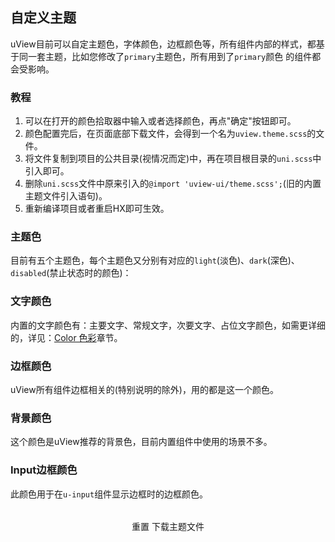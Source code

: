 ## 自定义主题

<demo-model url="/pages/componentsC/color/index"></demo-model>

uView目前可以自定主题色，字体颜色，边框颜色等，所有组件内部的样式，都基于同一套主题，比如您修改了`primary`主题色，所有用到了`primary`颜色
的组件都会受影响。


### 教程

1. 可以在打开的颜色拾取器中输入或者选择颜色，再点"确定"按钮即可。
2. 颜色配置完后，在页面底部下载文件，会得到一个名为`uview.theme.scss`的文件。
3. 将文件复制到项目的公共目录(视情况而定)中，再在项目根目录的`uni.scss`中引入即可。
4. 删除`uni.scss`文件中原来引入的`@import 'uview-ui/theme.scss';`(旧的内置主题文件引入语句)。
5. 重新编译项目或者重启HX即可生效。


### 主题色

<el-alert style="margin: 20px 0;" v-if="lastTime" :title="lastTime" type="success" effect="dark">
</el-alert>

目前有五个主题色，每个主题色又分别有对应的`light`(淡色)、`dark`(深色)、`disabled`(禁止状态时的颜色)：

<div class="row">
	<div class="col-md-2">
		<color-picker v-model="color['type-primary']" :bg-color="color['type-primary']" name="primary" :value="color['type-primary']"></color-picker>
	</div>
	<div class="col-md-2">
		<color-picker v-model="color['type-success']" :bg-color="color['type-success']" name="success" :value="color['type-success']"></color-picker>
	</div>
	<div class="col-md-2">
		<color-picker v-model="color['type-error']" :bg-color="color['type-error']" name="error" :value="color['type-error']"></color-picker>
	</div>
	<div class="col-md-2">
		<color-picker v-model="color['type-warning']" :bg-color="color['type-warning']" name="warning" :value="color['type-warning']"></color-picker>
	</div>
	<div class="col-md-2">
		<color-picker v-model="color['type-info']" :bg-color="color['type-info']" name="info" :value="color['type-info']"></color-picker>
	</div>
</div>

<div class="row">
	<div class="col-md-2">
		<color-picker v-model="color['type-primary-dark']" :bg-color="color['type-primary-dark']" name="primary-dark" :value="color['type-primary-dark']"></color-picker>
	</div>
	<div class="col-md-2">
		<color-picker v-model="color['type-success-dark']" :bg-color="color['type-success-dark']" name="success-dark" :value="color['type-success-dark']"></color-picker>
	</div>
	<div class="col-md-2">
		<color-picker v-model="color['type-error-dark']" :bg-color="color['type-error-dark']" name="error-dark" :value="color['type-error-dark']"></color-picker>
	</div>
	<div class="col-md-2">
		<color-picker v-model="color['type-warning-dark']" :bg-color="color['type-warning-dark']" name="warning-dark" :value="color['type-warning-dark']"></color-picker>
	</div>
	<div class="col-md-2">
		<color-picker v-model="color['type-info-dark']" :bg-color="color['type-info-dark']" name="info-dark" :value="color['type-info-dark']"></color-picker>
	</div>
</div>

<div class="row">
	<div class="col-md-2">
		<color-picker v-model="color['type-primary-disabled']" :bg-color="color['type-primary-disabled']" name="primary-disabled" :value="color['type-primary-disabled']"></color-picker>
	</div>
	<div class="col-md-2">
		<color-picker v-model="color['type-success-disabled']" :bg-color="color['type-success-disabled']" name="success-disabled" :value="color['type-success-disabled']"></color-picker>
	</div>
	<div class="col-md-2">
		<color-picker v-model="color['type-error-disabled']" :bg-color="color['type-error-disabled']" name="error-disabled" :value="color['type-error-disabled']"></color-picker>
	</div>
	<div class="col-md-2">
		<color-picker v-model="color['type-warning-disabled']" :bg-color="color['type-warning-disabled']" name="warning-disabled" :value="color['type-warning-disabled']"></color-picker>
	</div>
	<div class="col-md-2">
		<color-picker v-model="color['type-info-disabled']" :bg-color="color['type-info-disabled']" name="info-disabled" :value="color['type-info-disabled']"></color-picker>
	</div>
</div>

<div class="row">
	<div class="col-md-2">
		<color-picker v-model="color['type-primary-light']" color="#606266" :bg-color="color['type-primary-light']" name="primary-light" :value="color['type-primary-light']"></color-picker>
	</div>
	<div class="col-md-2">
		<color-picker v-model="color['type-success-light']" color="#606266" :bg-color="color['type-success-light']" name="success-light" :value="color['type-success-light']"></color-picker>
	</div>
	<div class="col-md-2">
		<color-picker v-model="color['type-error-light']" color="#606266" :bg-color="color['type-error-light']" name="error-light" :value="color['type-error-light']"></color-picker>
	</div>
	<div class="col-md-2">
		<color-picker v-model="color['type-warning-light']" color="#606266" :bg-color="color['type-warning-light']" name="warning-light" :value="color['type-warning-light']"></color-picker>
	</div>
	<div class="col-md-2">
		<color-picker v-model="color['type-info-light']" color="#606266" :bg-color="color['type-info-light']" name="info-light" :value="color['type-info-light']"></color-picker>
	</div>
</div>


### 文字颜色

内置的文字颜色有：主要文字、常规文字，次要文字、占位文字颜色，如需更详细的，详见：[Color 色彩](/components/color.html)章节。

<div class="row">
	<div class="col-md-2">
		<color-picker v-model="color['main-color']" color="#fff" :bg-color="color['main-color']" name="main-color" :value="color['main-color']"></color-picker>
	</div>
	<div class="col-md-2">
		<color-picker v-model="color['content-color']" color="#fff" :bg-color="color['content-color']" name="content-color" :value="color['content-color']"></color-picker>
	</div>
	<div class="col-md-2">
		<color-picker v-model="color['tips-color']" color="#fff" :bg-color="color['tips-color']" name="tips-color" :value="color['tips-color']"></color-picker>
	</div>
	<div class="col-md-2">
		<color-picker v-model="color['light-color']" color="#fff" :bg-color="color['light-color']" name="light-color" :value="color['warning-light']"></color-picker>
	</div>
</div>


### 边框颜色

uView所有组件边框相关的(特别说明的除外)，用的都是这一个颜色。

<div class="row">
	<div class="col-md-2">
		<color-picker v-model="color['border-color']" color="#606266" :bg-color="color['border-color']" name="border-color" :value="color['border-color']"></color-picker>
	</div>
</div>


### 背景颜色

这个颜色是uView推荐的背景色，目前内置组件中使用的场景不多。

<div class="row">
	<div class="col-md-2">
		<color-picker v-model="color['bg-color']" color="#606266" :bg-color="color['bg-color']" name="bg-color" :value="color['bg-color']"></color-picker>
	</div>
</div>


### Input边框颜色

此颜色用于在`u-input`组件显示边框时的边框颜色。

<div class="row">
	<div class="col-md-2">
		<color-picker v-model="color['form-item-border-color']" color="#606266" :bg-color="color['form-item-border-color']" name="form-item-border-color" :value="color['form-item-border-color']"></color-picker>
	</div>
</div>


<div class="submit-btn-group">
	<el-button type="warning" @click="resetTheme">重置</el-button>
    <el-button type="primary" @click="downThemeFile">下载主题文件</el-button>
</div>


<script>
	import theme from "../util/theme.js";
	export default {
		data() {
			return {
				color: theme,
				lastTime: ''
			}
		},
		created() {
			// 检查是否存在上一次配置的主题
			try {
				let themeData = JSON.parse(localStorage.getItem('themeData'));
				let themeTime = localStorage.getItem('themeTime');
				if(themeData && themeTime) {
					this.color = themeData;
					this.lastTime = `您于${themeTime}配置过一次主题，已为您读取上一次的配置，如不需要，请在底部重置为默认的主题。`;
				}
			} catch(err) {}
		},
		methods: {
			// 生成文件的内容
			downThemeFile() {
				let date = new Date();
				let content = `// 此自定义uView主题生成于${this.dateTime()}\n`;
				content += '// 地址：http://www.uviewui.com/guide/theme.html\n\n';
				let i = 0;
				for(let key in this.color) {
					// 拼接成"$u-main-color: #303133;"这种形式
					let tmp = '$u-' + key + ': ' + this.color[key] + ';';
					content += tmp + '\n'; // 换行
				}
				// 将本次的主题保存在本地，下次直接使用
				try {
					localStorage.setItem("themeData", JSON.stringify(this.color));
					localStorage.setItem("themeTime", this.dateTime());
				} catch(err) {
					
				}
				this.download('uview.theme.scss', content);
			},
			// 生成文件并下载
			download(filename, text) {
				let element = document.createElement('a');
				element.setAttribute('href', 'data:text/plain;charset=utf-8,' + encodeURIComponent(text));
				element.setAttribute('download', filename);
			
				element.style.display = 'none';
				document.body.appendChild(element);
			
				element.click();
			
				document.body.removeChild(element);
			},
			// 重置主题
			resetTheme() {
				this.$confirm('确定要重置主题吗？').then(_ => {
					this.color = theme;
					this.lastTime = '';
					// 清空本地存储的主题
					try {
						localStorage.removeItem("themeData");
						localStorage.removeItem("themeTime");
					} catch(err) {
						
					}
					done();
				}).catch(_ => {});
			},
			// 获取时间
			dateTime() {
				let time=new Date();
				let year=time.getFullYear();//获取年
				let month=time.getMonth()+1;//或者月
				let day=time.getDate();//或者天
				let hour=time.getHours();//获取小时
				let minu =time.getMinutes();//获取分钟
				let data=year+"-";
				if(month<10){
					data+="0";
				}
				data+=month+"-";
				if(day<10){
					data+="0"
				}
				data+=day+" ";
				if(hour<10){
					data+="0"
				}
				data+=hour+":";
				if(minu<10){
					data+="0"
				}
				data+=minu;
				return data;
			}
		}
	}
</script>


<style scoped lang="scss">
	.submit-btn-group {
		margin-top: 2rem;
		text-align: center;
	}
</style>